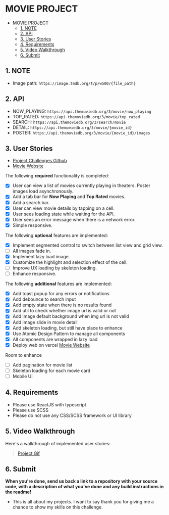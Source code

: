 # MOVIE PROJECT

- [MOVIE PROJECT](#movie-project)
  - [1. NOTE](#1-note)
  - [2. API](#2-api)
  - [3. User Stories](#3-user-stories)
  - [4. Requirements](#4-requirements)
  - [5. Video Walkthrough](#5-video-walkthrough)
  - [6. Submit](#6-submit)

## 1. NOTE

- Image path: `https://image.tmdb.org/t/p/w500/{file_path}`

## 2. API

- NOW_PLAYING: `https://api.themoviedb.org/3/movie/now_playing`
- TOP_RATED: `https://api.themoviedb.org/3/movie/top_rated`
- SEARCH: `https://api.themoviedb.org/3/search/movie`
- DETAIL: `https://api.themoviedb.org/3/movie/{movie_id}`
- POSTER: `https://api.themoviedb.org/3/movie/{movie_id}/images`

## 3. User Stories

- [Project Challenges Github](https://github.com/elotusteam/challenges/blob/main/frontend-2.md)
- [Movie Website](https://lio-movie.vercel.app)

The following **required** functionality is completed:

- [x] User can view a list of movies currently playing in theaters. Poster images load asynchronously.
- [x] Add a tab bar for **Now Playing** and **Top Rated** movies.
- [x] Add a search bar.
- [x] User can view movie details by tapping on a cell.
- [x] User sees loading state while waiting for the API.
- [x] User sees an error message when there is a network error.
- [x] Simple responsive.

The following **optional** features are implemented:

- [x] Implement segmented control to switch between list view and grid view.
- [ ] All images fade in.
- [x] Implement lazy load image.
- [x] Customize the highlight and selection effect of the cell.
- [ ] Improve UX loading by skeleton loading.
- [ ] Enhance responsive.

The following **additional** features are implemented:

- [x] Add toast popup for any errors or notifications
- [x] Add debounce to search input
- [x] Add empty state when there is no results found
- [x] Add util to check whether image url is valid or not
- [x] Add image default background when img url is not valid
- [x] Add image slide in movie detail
- [x] Add skeleton loading, but still have place to enhance
- [x] Use Atomic Design Pattern to manage all components
- [x] All components are wrapped in lazy load
- [x] Deploy web on vercel [Movie Website](https://lio-movie.vercel.app)

Room to enhance

- [ ] Add pagination for movie list
- [ ] Skeleton loading for each movie card
- [ ] Mobile UI

## 4. Requirements

- Please use ReactJS with typescript
- Please use SCSS
- Please do not use any CSS/SCSS framework or UI library

## 5. Video Walkthrough

Here's a walkthrough of implemented user stories:

> [Project Gif](https://drive.google.com/file/d/1VCpu7k274b-WqUJiI0yEVGakjwpFecHp/view?usp=drive_link)

## 6. Submit

**When you're done, send us back a link to a repository with your source code, with a description of what you've done and any build instructions in the readme!**

- This is all about my projects. I want to say thank you for giving me a chance to show my skills on this challenge.

